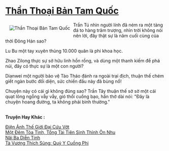 <a href="https://truyenwiki.net/than-thoai-ban-tam-quoc.35277/" title="Thần Thoại Bản Tam Quốc"><h1>Thần Thoại Bản Tam Quốc</h1></a><div style="display:table"><img align="right" style="float: left; padding: 10px;" src="https://truyenwiki.net/a/img/str/src/35277.jpg" alt="Thần Thoại Bản Tam Quốc">Trần Tú nhìn người lính đã ném ra một tảng đá to hàng trăm trượng, nhìn trời không nói nên lời, đây thật sự là năm cuối cùng của thời Đông Hán sao?<p></p> Lu Bu một tay xuyên thủng 10.000 quân là phi khoa học.<p></p> Zhao Zilong thực sự sở hữu linh hồn rồng, và dùng một thanh kiếm để phá núi, đây có thực sự là một con người?<p></p> Dianwei một người bảo vệ Tào Tháo đánh ra ngoài trại địch, thuận thế chém giết ngàn bước đối diện, sức chiến đấu này đã bùng nổ!<p></p> Chuyện này có cái gì không đúng sao? Trần Tây thuận thế sờ sờ một cái quạt lông ngỗng vẫy vẫy, gió thổi cuồng bạo, hắn thở dài nói: "Đây là chuyện hoang đường, ta không phải bình thường."</div><p><br><b>Truyện Hay Khác :</b></p><a href="https://truyenwiki.net/dien-anh-the-gioi-dai-cuu-vot.35678/" alt="Điện Ảnh Thế Giới Đại Cứu Vớt">Điện Ảnh Thế Giới Đại Cứu Vớt</a><br/><a href="https://github.com/nownovels/wikidich/tree/master/truyenhay/36602" alt="Một Đêm Tỏa Tình, Tổng Tài Tiên Sinh Thỉnh Ôn Nhu">Một Đêm Tỏa Tình, Tổng Tài Tiên Sinh Thỉnh Ôn Nhu</a><br/><a href="https://github.com/nownovels/wikidich/tree/master/truyenhay/35372" alt="Nãi Ba Diễn Tinh">Nãi Ba Diễn Tinh</a><br/><a href="https://github.com/nownovels/wikidich/tree/master/truyenhay/35782" alt="Tà Vương Thích Sủng: Quỷ Y Cuồng Phi">Tà Vương Thích Sủng: Quỷ Y Cuồng Phi</a><br/>